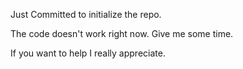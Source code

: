 Just Committed to initialize the repo.

The code doesn't work right now. Give me some time.

If you want to help I really appreciate.
